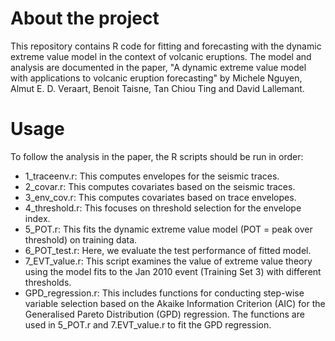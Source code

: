 # About the project
This repository contains R code for fitting and forecasting with the dynamic extreme value model in the context of volcanic eruptions. The model and analysis are documented in the paper, "A dynamic extreme value model with applications to volcanic eruption forecasting" by Michele Nguyen, Almut E. D. Veraart, Benoit Taisne, Tan Chiou Ting and David Lallemant.

# Usage
To follow the analysis in the paper, the R scripts should be run in order:
- 1_traceenv.r: This computes envelopes for the seismic traces.
- 2_covar.r: This computes covariates based on the seismic traces.
- 3_env_cov.r: This computes covariates based on trace envelopes.
- 4_threshold.r: This focuses on threshold selection for the envelope index.
- 5_POT.r: This fits the dynamic extreme value model (POT = peak over threshold) on training data.
- 6_POT_test.r: Here, we evaluate the test performance of fitted model.
- 7_EVT_value.r: This script examines the value of extreme value theory using the model fits to the Jan 2010 event (Training Set 3) with different thresholds.
- GPD_regression.r: This includes functions for conducting step-wise variable selection based on the Akaike Information Criterion (AIC) for the Generalised Pareto Distribution (GPD) regression. The functions are used in 5_POT.r and 7.EVT_value.r to fit the GPD regression.
